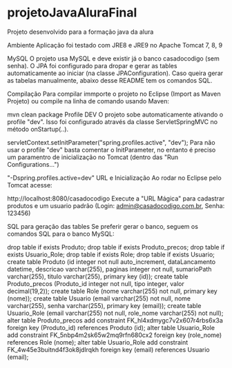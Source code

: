 # projetoJavaAluraFinal
Projeto desenvolvido para a formação java da alura

Ambiente
Aplicação foi testado com JRE8 e JRE9 no Apache Tomcat 7, 8, 9

MySQL
O projeto usa MySQL e deve existir já o banco casadocodigo (sem senha). O JPA foi configurado para dropar e gerar as tables automaticamente ao iniciar (na classe JPAConfiguration). Caso queira gerar as tabelas manualmente, abaixo desse README tem os comandos SQL.

Compilação
Para compilar immporte o projeto no Eclipse (Import as Maven Projeto) ou compile na linha de comando usando Maven:

mvn clean package
Profile DEV
O projeto sobe automaticamente ativando o profile "dev". Isso foi configurado através da classe ServletSpringMVC no método onStartup(..).

servletContext.setInitParameter("spring.profiles.active", "dev");
Para não usar o profile "dev" basta comentar o InitParameter, no entanto é preciso um paramentro de inicialização no Tomcat (dentro das "Run Configurations...")

 "-Dspring.profiles.active=dev"
URL e Inicialização
Ao rodar no Eclipse pelo Tomcat acesse:

http://localhost:8080/casadocodigo
Execute a "URL Mágica" para cadastrar produtos e um usuario padrão (Login: admin@casadocodigo.com.br, Senha: 123456)

SQL para geração das tables
Se preferir gerar o banco, seguem os comandos SQL para o banco MySQL:

drop table if exists Produto;
drop table if exists Produto_precos;
drop table if exists Usuario_Role;
drop table if exists Role;
drop table if exists Usuario;
create table Produto (id integer not null auto_increment, dataLancamento datetime, descricao varchar(255), paginas integer not null, sumarioPath varchar(255), titulo varchar(255), primary key (id));
create table Produto_precos (Produto_id integer not null, tipo integer, valor decimal(19,2));
create table Role (nome varchar(255) not null, primary key (nome));
create table Usuario (email varchar(255) not null, nome varchar(255), senha varchar(255), primary key (email));
create table Usuario_Role (email varchar(255) not null, role_nome varchar(255) not null);
alter table Produto_precos add constraint FK_hl4xdmygc7v2x607r4rbs6x3a foreign key (Produto_id) references Produto (id);
alter table Usuario_Role add constraint FK_5nbp4m2sk65w2mq9rfn680cx2 foreign key (role_nome) references Role (nome);
alter table Usuario_Role add constraint FK_4w45e3buitnd4f3ok8jdlrqkh foreign key (email) references Usuario (email);
